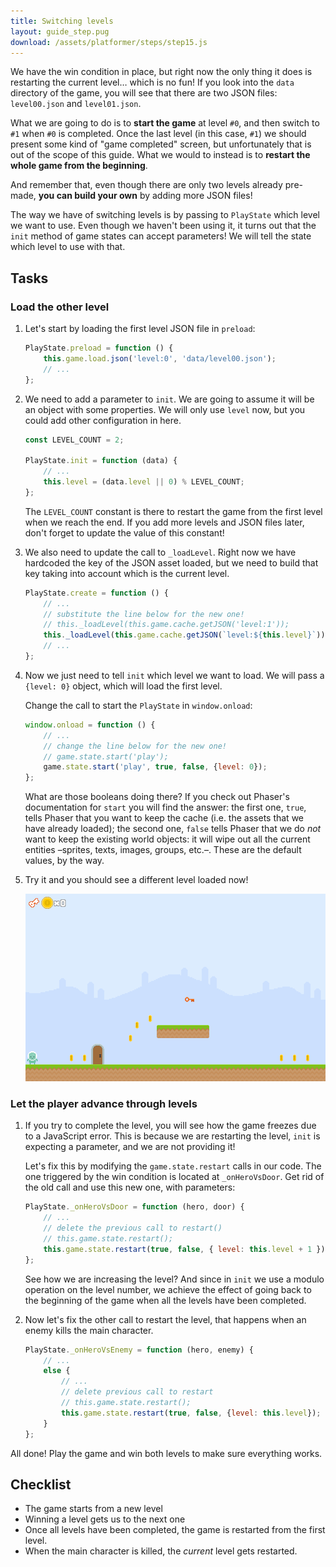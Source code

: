 ```yaml
---
title: Switching levels
layout: guide_step.pug
download: /assets/platformer/steps/step15.js
---
```


We have the win condition in place, but right now the only thing it does is restarting the current level… which is no fun! If you look into the `data` directory of the game, you will see that there are two JSON files: `level00.json` and `level01.json`.

What we are going to do is to **start the game** at level `#0`, and then switch to `#1` when `#0` is completed. Once the last level (in this case, `#1`) we should present some kind of "game completed" screen, but unfortunately that is out of the scope of this guide. What we would to instead is to **restart the whole game from the beginning**.

And remember that, even though there are only two levels already pre-made, **you can build your own** by adding more JSON files!

The way we have of switching levels is by passing to `PlayState` which level we want to use. Even though we haven't been using it, it turns out that the `init` method of game states can accept parameters! We will tell the state which level to use with that.

## Tasks

### Load the other level

1. Let's start by loading the first level JSON file in `preload`:

    ```js
    PlayState.preload = function () {
        this.game.load.json('level:0', 'data/level00.json');
        // ...
    };
    ```

1. We need to add a parameter to `init`. We are going to assume it will be an object with some properties. We will only use `level` now, but you could add other configuration in here.

    ```js
    const LEVEL_COUNT = 2;

    PlayState.init = function (data) {
        // ...
        this.level = (data.level || 0) % LEVEL_COUNT;
    };
    ```

    The `LEVEL_COUNT` constant is there to restart the game from the first level when we reach the end. If you add more levels and JSON files later, don't forget to update the value of this constant!

1. We also need to update the call to `_loadLevel`. Right now we have hardcoded the key of the JSON asset loaded, but we need to build that key taking into account which is the current level.

    ```js
    PlayState.create = function () {
        // ...
        // substitute the line below for the new one!
        // this._loadLevel(this.game.cache.getJSON('level:1'));
        this._loadLevel(this.game.cache.getJSON(`level:${this.level}`));
        // ...
    };
    ```

1. Now we just need to tell `init` which level we want to load. We will pass a `{level: 0}` object, which will load the first level.

    Change the call to start the `PlayState` in `window.onload`:

    ```js
    window.onload = function () {
        // ...
        // change the line below for the new one!
        // game.state.start('play');
        game.state.start('play', true, false, {level: 0});
    };
    ```

    What are those booleans doing there? If you check out Phaser's documentation for `start` you will find the answer: the first one, `true`, tells Phaser that you want to keep the cache (i.e. the assets that we have already loaded); the second one, `false` tells Phaser that we do _not_ want to keep the existing world objects: it will wipe out all the current entities –sprites, texts, images, groups, etc.–. These are the default values, by the way.

1. Try it and you should see a different level loaded now!

    ![The first level](/assets/platformer/level00_thumb.png)

### Let the player advance through levels

1. If you try to complete the level, you will see how the game freezes due to a JavaScript error. This is because we are restarting the level, `init` is expecting a parameter, and we are not providing it!

    Let's fix this by modifying the `game.state.restart` calls in our code. The one triggered by the win condition is located at `_onHeroVsDoor`. Get rid of the old call and use this new one, with parameters:

    ```js
    PlayState._onHeroVsDoor = function (hero, door) {
        // ...
        // delete the previous call to restart()
        // this.game.state.restart();
        this.game.state.restart(true, false, { level: this.level + 1 });
    };
    ```

    See how we are increasing the level? And since in `init` we use a modulo operation on the level number, we achieve the effect of going back to the beginning of the game when all the levels have been completed.

1. Now let's fix the other call to restart the level, that happens when an enemy kills the main character.

    ```js
    PlayState._onHeroVsEnemy = function (hero, enemy) {
        // ...
        else {
            // ...
            // delete previous call to restart
            // this.game.state.restart();
            this.game.state.restart(true, false, {level: this.level});
        }
    };
    ```

All done! Play the game and win both levels to make sure everything works.

## Checklist

- The game starts from a new level
- Winning a level gets us to the next one
- Once all levels have been completed, the game is restarted from the first level.
- When the main character is killed, the _current_ level gets restarted.
